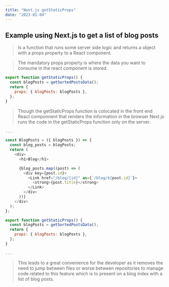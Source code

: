 ```yaml
---
title: "Next.js getStaticProps"
date: "2023-01-04"
---
```


## Example using Next.js to get a list of blog posts

> Is a function that runs some server side logic and returns a object with a props property to a React component.

> The mandatory props property is where the data you want to consume in the react component is stored.

```js
export function getStaticProps() {
  const blogPosts = getSortedPostsData();
  return {
    props: { blogPosts: blogPosts },
  };
}
```

> Though the getStaticProps function is colocated in the front end React componnent that renders the information in the browser Next.js runs the code in the getStaticProps function only on the server.

```js
...

const BlogPosts = ({ blogPosts }) => {
  const blog_posts = blogPosts;
  return (
    <div>
      <h1>Blog</h1>

      {blog_posts.map((post) => (
        <div key={post.id}>
          <Link href="/blog/[id]" as={`/blog/${post.id}`}>
            <strong>{post.title}</strong>
          </Link>
        </div>
      ))}
    </div>
  );
};

export function getStaticProps() {
  const blogPosts = getSortedPostsData();
  return {
    props: { blogPosts: blogPosts },
  };
}

...

```

> This leads to a great convenience for the developer as it removes the need to jump between files or worse between repositories to manage code related to this feature which is to present on a blog index with a list of blog posts.
